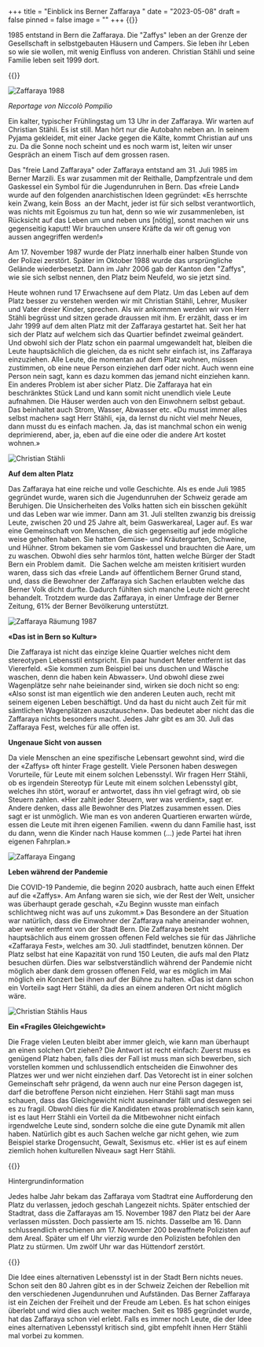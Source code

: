 +++
title = "Einblick ins Berner Zaffaraya "
date = "2023-05-08"
draft = false
pinned = false
image = ""
+++
{{<lead>}}

1985 entstand in Bern die Zaffaraya. Die "Zaffys" leben an der Grenze der Gesellschaft in selbstgebauten Häusern und Campers. Sie leben ihr Leben so wie sie wollen, mit wenig Einfluss von anderen. Christian Stähli und seine Familie leben seit 1999 dort.

{{</lead>}}

![Zaffaraya 1988](zaffaraya-1988.png)

*Reportage von Niccolò Pompilio*

Ein kalter, typischer Frühlingstag um 13 Uhr in der Zaffaraya. Wir warten auf Christian Stähli. Es ist still. Man hört nur die Autobahn neben an. In seinem Pyjama gekleidet, mit einer Jacke gegen die Kälte, kommt Christian auf uns zu. Da die Sonne noch scheint und es noch warm ist, leiten wir unser Gespräch an einem Tisch auf dem grossen rasen.

Das "freie Land Zaffaraya" oder Zaffaraya entstand am 31. Juli 1985 im Berner Marzili. Es war zusammen mit der Reithalle, Dampfzentrale und dem Gaskessel ein Symbol für die Jugendunruhen in Bern. Das «freie Land» wurde auf den folgenden anarchistischen Ideen gegründet: «Es herrschte kein Zwang, kein Boss  an der Macht, jeder ist für sich selbst verantwortlich, was nichts mit Egoismus zu tun hat, denn so wie wir zusammenleben, ist Rücksicht auf das Leben um und neben uns \[nötig], sonst machen wir uns gegenseitig kaputt! Wir brauchen unsere Kräfte da wir oft genug von aussen angegriffen werden!»

Am 17. November 1987 wurde der Platz innerhalb einer halben Stunde von der Polizei zerstört. Später im Oktober 1988 wurde das ursprüngliche Gelände wiederbesetzt. Dann im Jahr 2006 gab der Kanton den "Zaffys", wie sie sich selbst nennen, den Platz beim Neufeld, wo sie jetzt sind.

Heute wohnen rund 17 Erwachsene auf dem Platz. Um das Leben auf dem Platz besser zu verstehen werden wir mit Christian Stähli, Lehrer, Musiker und Vater dreier Kinder, sprechen. Als wir ankommen werden wir von Herr Stähli begrüsst und sitzen gerade draussen mit ihm. Er erzählt, dass er im Jahr 1999 auf dem alten Platz mit der Zaffaraya gestartet hat. Seit her hat sich der Platz auf welchem sich das Quartier befindet zweimal geändert. Und obwohl sich der Platz schon ein paarmal umgewandelt hat, bleiben die Leute hauptsächlich die gleichen, da es nicht sehr einfach ist, ins Zaffaraya einzuziehen. Alle Leute, die momentan auf dem Platz wohnen, müssen zustimmen, ob eine neue Person einziehen darf oder nicht. Auch wenn eine Person nein sagt, kann es dazu kommen das jemand nicht einziehen kann. Ein anderes Problem ist aber sicher Platz. Die Zaffaraya hat ein beschränktes Stück Land und kann somit nicht unendlich viele Leute aufnahmen. Die Häuser werden auch von den Einwohnern selbst gebaut. Das beinhaltet auch Strom, Wasser, Abwasser etc. «Du musst immer alles selbst machen» sagt Herr Stähli, «ja, da lernst du nicht viel mehr Neues, dann musst du es einfach machen. Ja, das ist manchmal schon ein wenig deprimierend, aber, ja, eben auf die eine oder die andere Art kostet wohnen.»

![Christian Stähli](christian-stahli.png)

**Auf dem alten Platz**

Das Zaffaraya hat eine reiche und volle Geschichte. Als es ende Juli 1985 gegründet wurde, waren sich die Jugendunruhen der Schweiz gerade am Beruhigen. Die Unsicherheiten des Volks hatten sich ein bisschen gekühlt und das Leben war wie immer. Dann am 31. Juli stellten zwanzig bis dreissig Leute, zwischen 20 und 25 Jahre alt, beim Gaswerkareal, Lager auf. Es war eine Gemeinschaft von Menschen, die sich gegenseitig auf jede mögliche weise geholfen haben. Sie hatten Gemüse- und Kräutergarten, Schweine, und Hühner. Strom bekamen sie vom Gaskessel und brauchten die Aare, um zu waschen. Obwohl dies sehr harmlos tönt, hatten welche Bürger der Stadt Bern ein Problem damit.  Die Sachen welche am meisten kritisiert wurden waren, dass sich das «freie Land» auf öffentlichem Berner Grund stand, und, dass die Bewohner der Zaffaraya sich Sachen erlaubten welche das Berner Volk dicht durfte. Dadurch fühlten sich manche Leute nicht gerecht behandelt. Trotzdem wurde das Zaffaraya, in einer Umfrage der Berner Zeitung, 61% der Berner Bevölkerung unterstützt.

![Zaffaraya Räumung 1987](zaffaraya-raumung.png)

**«Das ist in Bern so Kultur»**

Die Zaffaraya ist nicht das einzige kleine Quartier welches nicht dem stereotypen Lebensstil entspricht. Ein paar hundert Meter entfernt ist das Viererfeld. «Sie kommen zum Beispiel bei uns duschen und Wäsche waschen, denn die haben kein Abwasser». Und obwohl diese zwei Wagenplätze sehr nahe beieinander sind, wirken sie doch nicht so eng: «Also sonst ist man eigentlich wie den anderen Leuten auch, recht mit seinem eigenen Leben beschäftigt. Und da hast du nicht auch Zeit für mit sämtlichen Wagenplätzen auszutauschen». Das bedeutet aber nicht das die Zaffaraya nichts besonders macht. Jedes Jahr gibt es am 30. Juli das Zaffaraya Fest, welches für alle offen ist.



**Ungenaue Sicht von aussen**

Da viele Menschen an eine spezifische Lebensart gewohnt sind, wird die der «Zaffys» oft hinter Frage gestellt. Viele Personen haben deswegen Vorurteile, für Leute mit einem solchen Lebensstyl. Wir fragen Herr Stähli, ob es irgendein Stereotyp für Leute mit einem solchen Lebensstyl gibt, welches ihn stört, worauf er antwortet, dass ihn viel gefragt wird, ob sie Steuern zahlen. «Hier zahlt jeder Steuern, wer was verdient», sagt er. Andere denken, dass alle Bewohner des Platzes zusammen essen. Dies sagt er ist unmöglich. Wie man es von anderen Quartieren erwarten würde, essen die Leute mit ihren eigenen Familien. «wenn du dann Familie hast, isst du dann, wenn die Kinder nach Hause kommen (…) jede Partei hat ihren eigenen Fahrplan.»

![Zaffaraya Eingang](zaffaraya-eingang.png)



**Leben während der Pandemie**

Die COVID-19 Pandemie, die beginn 2020 ausbrach, hatte auch einen Effekt auf die «Zaffys». Am Anfang waren sie sich, wie der Rest der Welt, unsicher was überhaupt gerade geschah, «Zu Beginn wusste man einfach schlichtweg nicht was auf uns zukommt.» Das Besondere an der Situation war natürlich, dass die Einwohner der Zaffaraya nahe aneinander wohnen, aber weiter entfernt von der Stadt Bern. Die Zaffaraya besteht hauptsächlich aus einem grossen offenen Feld welches sie für das Jährliche «Zaffaraya Fest», welches am 30. Juli stadtfindet, benutzen können. Der Platz selbst hat eine Kapazität von rund 150 Leuten, die aufs mal den Platz besuchen dürfen. Dies war selbstverständlich während der Pandemie nicht möglich aber dank dem grossen offenen Feld, war es möglich im Mai möglich ein Konzert bei ihnen auf der Bühne zu halten. «Das ist dann schon ein Vorteil» sagt Herr Stähli, da dies an einem anderen Ort nicht möglich wäre.

![Christian Stählis Haus](christian-stahlis-haus.png)

**Ein «Fragiles Gleichgewicht»**

Die Frage vielen Leuten bleibt aber immer gleich, wie kann man überhaupt an einen solchen Ort ziehen? Die Antwort ist recht einfach: Zuerst muss es genügend Platz haben, falls dies der Fall ist muss man sich bewerben, sich vorstellen kommen und schlussendlich entscheiden die Einwohner des Platzes wer und wer nicht einziehen darf. Das Vetorecht ist in einer solchen Gemeinschaft sehr prägend, da wenn auch nur eine Person dagegen ist, darf die betroffene Person nicht einziehen. Herr Stähli sagt man muss schauen, dass das Gleichgewicht nicht auseinander fällt und deswegen sei es zu fragil. Obwohl dies für die Kandidaten etwas problematisch sein kann, ist es laut Herr Stähli ein Vorteil da die Mitbewohner nicht einfach irgendwelche Leute sind, sondern solche die eine gute Dynamik mit allen haben. Natürlich gibt es auch Sachen welche gar nicht gehen, wie zum Beispiel starke Drogensucht, Gewalt, Sexismus etc. «Hier ist es auf einem ziemlich hohen kulturellen Niveau» sagt Herr Stähli.

{{<box>}}

Hintergrundinformation

Jedes halbe Jahr bekam das Zaffaraya vom Stadtrat eine Aufforderung den Platz du verlassen, jedoch geschah Langezeit nichts. Später entschied der Stadtrat, dass die Zaffarayas am 15. November 1987 den Platz bei der Aare verlassen müssten. Doch passierte am 15. nichts. Dasselbe am 16. Dann schlussendlich erschienen am 17. November 200 bewaffnete Polizisten auf dem Areal. Später um elf Uhr vierzig wurde den Polizisten befohlen den Platz zu stürmen. Um zwölf Uhr war das Hüttendorf zerstört.

{{</box>}}

Die Idee eines alternativen Lebensstyl ist in der Stadt Bern nichts neues. Schon seit den 80 Jahren gibt es in der Schweiz Zeichen der Rebellion mit den verschiedenen Jugendunruhen und Aufständen. Das Berner Zaffaraya ist ein Zeichen der Freiheit und der Freude am Leben. Es hat schon einiges überlebt und wird dies auch weiter machen. Seit es 1985 gegründet wurde, hat das Zaffaraya schon viel erlebt. Falls es immer noch Leute, die der Idee eines alternativen Lebensstyl kritisch sind, gibt empfehlt ihnen Herr Stähli mal vorbei zu kommen.